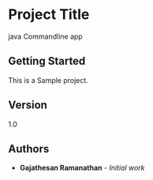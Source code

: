 # Project Title

java Commandline app 

## Getting Started

This is a Sample project.

## Version

1.0

## Authors

* **Gajathesan Ramanathan** - *Initial work*
